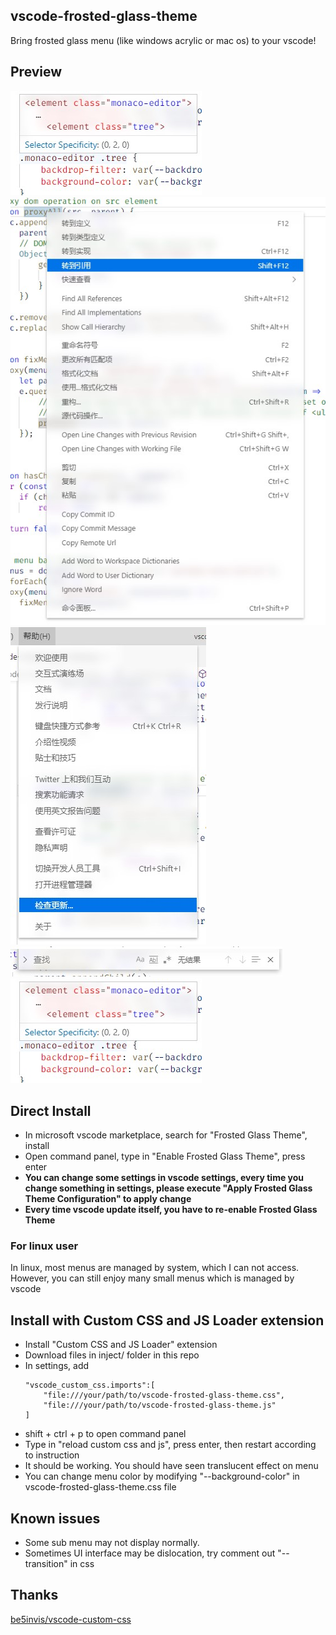 ## vscode-frosted-glass-theme
Bring frosted glass menu (like windows acrylic or mac os) to your vscode!
## Preview
![CodeHover](https://raw.githubusercontent.com/RichardLuo0/vscode-frosted-glass-theme/master/image/CodeHover.jpg)
![ContextMenu](https://raw.githubusercontent.com/RichardLuo0/vscode-frosted-glass-theme/master/image/ContextMenu.jpg)
![MenuBar](https://raw.githubusercontent.com/RichardLuo0/vscode-frosted-glass-theme/master/image/MenuBar.jpg)
![SearchBar](https://raw.githubusercontent.com/RichardLuo0/vscode-frosted-glass-theme/master/image/SearchBar.jpg)
![CommandPanel](https://raw.githubusercontent.com/RichardLuo0/vscode-frosted-glass-theme/master/image/CodeHover.jpg)
## Direct Install
* In microsoft vscode marketplace, search for "Frosted Glass Theme", install
* Open command panel, type in "Enable Frosted Glass Theme", press enter
* **You can change some settings in vscode settings, every time you change something in settings, please execute "Apply Frosted Glass Theme Configuration" to apply change**
* **Every time vscode update itself, you have to re-enable Frosted Glass Theme**
### For linux user
In linux, most menus are managed by system, which I can not access. However, you can still enjoy many small menus which is managed by vscode
## Install with Custom CSS and JS Loader extension
* Install "Custom CSS and JS Loader" extension
* Download files in inject/ folder in this repo
* In settings, add
    ```
    "vscode_custom_css.imports":[ 
        "file:///your/path/to/vscode-frosted-glass-theme.css",
        "file:///your/path/to/vscode-frosted-glass-theme.js"
    ]
    ```
* shift + ctrl + p to open command panel
* Type in "reload custom css and js", press enter, then restart according to instruction
* It should be working. You should have seen translucent effect on menu
* You can change menu color by modifying "--background-color" in vscode-frosted-glass-theme.css file
## Known issues
* Some sub menu may not display normally.
* Sometimes UI interface may be dislocation, try comment out "--transition" in css 
## Thanks
[be5invis/vscode-custom-css](https://github.com/be5invis/vscode-custom-css)